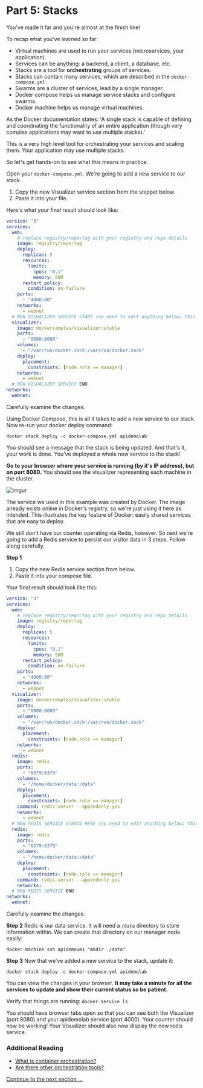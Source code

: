 # Part 5: Stacks

You've made it far and you're almost at the finish line!

To recap what you've learned so far:

- Virtual machines are used to run your services (microservices, your application).
- Services can be anything: a backend, a client, a database, etc.
- Stacks are a tool for **orchestrating** groups of services.
- Stacks can contain many services, which are described in the `docker-compose.yml`
- Swarms are a cluster of services, lead by a single manager.
- Docker compose helps us manage service stacks and configure swarms.
- Docker machine helps us manage virtual machines.

As the Docker documentation states: 'A single stack is capable of defining and coordinating the functionality of an entire application (though very complex applications may want to use multiple stacks).'

This is a very high level tool for orchestrating your services and scaling them. Your application may use multiple stacks.

So let's get hands-on to see what this means in practice.

Open your `docker-compose.yml`. We're going to add a new service to our stack. 

1. Copy the new Visualizer service section from the snippet below.
2. Paste it into your file.

Here's what your final result should look like:

```yaml
version: "3"
services:
  web:
    # replace registry/repo:tag with your registry and repo details
    image: registry/repo:tag
    deploy:
      replicas: 5
      resources:
        limits:
          cpus: "0.1"
          memory: 50M
      restart_policy:
        condition: on-failure
    ports:
      - "4000:80"
    networks:
      - webnet
  # NEW VISUALIZER SERVICE START (no need to edit anything below; this image has been created by Docker and anyone can use it!)
  visualizer:
    image: dockersamples/visualizer:stable
    ports:
      - "8080:8080"
    volumes:
      - "/var/run/docker.sock:/var/run/docker.sock"
    deploy:
      placement:
        constraints: [node.role == manager]
    networks:
      - webnet
  # NEW VISUALIZER SERVICE END
networks:
  webnet:
```

Carefully examine the changes.

Using Docker Compose, this is all it takes to add a new service to our stack. Now re-run your docker deploy command: 

`docker stack deploy -c docker-compose.yml apidemolab` 

You should see a message that the stack is being updated. And that's it, your work is done. You've deployed a whole new service to the stack!

**Go to your browser where your service is running (by it's IP address), but on port 8080.** You should see the visualizer representing each machine in the cluster.

![Imgur](https://imgur.com/fIyAfrx)

The service we used in this example was created by Docker. The image already exists online in Docker's registry, so we're just using it here as intended. This illustrates the key feature of Docker: easily shared services that are easy to deploy.

We still don't have our counter operating via Redis, however. So next we're going to add a Redis service to persist our visitor data in 3 steps. Follow along carefully.

**Step 1**
1. Copy the new Redis service section from below.
2. Paste it into your compose file.

Your final result should look like this:

```yaml
version: "3"
services:
  web:
    # replace registry/repo:tag with your registry and repo details
    image: registry/repo:tag
    deploy:
      replicas: 5
      resources:
        limits:
          cpus: "0.1"
          memory: 50M
      restart_policy:
        condition: on-failure
    ports:
      - "4000:80"
    networks:
      - webnet
  visualizer:
    image: dockersamples/visualizer:stable
    ports:
      - "8080:8080"
    volumes:
      - "/var/run/docker.sock:/var/run/docker.sock"
    deploy:
      placement:
        constraints: [node.role == manager]
    networks:
      - webnet
  redis:
    image: redis
    ports:
      - "6379:6379"
    volumes:
      - "/home/docker/data:/data"
    deploy:
      placement:
        constraints: [node.role == manager]
    command: redis-server --appendonly yes
    networks:
      - webnet
  # NEW REDIS SERVICE STARTS HERE (no need to edit anything below; this image has been created by Docker and anyone can use it!)
  redis:
    image: redis
    ports:
      - "6379:6379"
    volumes:
      - "/home/docker/data:/data"
    deploy:
      placement:
        constraints: [node.role == manager]
    command: redis-server --appendonly yes
    networks:
  # NEW REDIS SERVICE END
networks:
  webnet:
```

Carefully examine the changes.

**Step 2**
Redis is our data service. It will need a `/data` directory to store information within. We can create that directory on our manager node easily:

`docker-machine ssh apidemovm1 "mkdir ./data"`

**Step 3**
Now that we've added a new service to the stack, update it: 

`docker stack deploy -c docker-compose.yml apidemolab`

You can view the changes in your browser. **It may take a minute for all the services to update and show their current status so be patient.**

Verify that things are running: `docker service ls`

You should have browser tabs open so that you can see both the Visualizer (port 8080) and your apidemolab service (port 4000). Your counter should now be working! Your Visualizer should also now display the new redis service.


### Additional Reading

- [What is container orchestration?](https://blog.newrelic.com/engineering/container-orchestration-explained/)
- [Are there other orchestration tools?](https://www.linux.com/news/8-open-source-container-orchestration-tools-know/)

[Continue to the next section ...](final.md)
